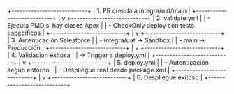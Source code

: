 +---------------------------+
| 1. PR creada a integra/uat/main |
+---------------------------+
            |
            v
+---------------------------+
| 2. validate.yml           |
| - Ejecuta PMD si hay clases Apex |
| - CheckOnly deploy con tests específicos |
+---------------------------+
            |
            v
+---------------------------+
| 3. Autenticación Salesforce |
| - integra/uat → Sandbox   |
| - main → Producción       |
+---------------------------+
            |
            v
+---------------------------+
| 4. Validación exitosa     |
| → Trigger a deploy.yml    |
+---------------------------+
            |
            v
+---------------------------+
| 5. deploy.yml             |
| - Autenticación según entorno |
| - Despliegue real desde package.xml |
+---------------------------+
            |
            v
+---------------------------+
| 6. Despliegue exitoso     |
+---------------------------+
